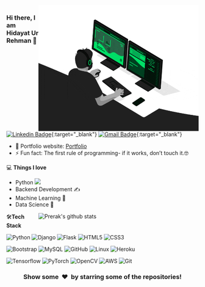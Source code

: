 <img align="right" src="/developer.gif" alt="Coder GIF" width="420" height="330">



### Hi there, I am Hidayat Ur Rehman 👋
[![Linkedin Badge](https://img.shields.io/badge/Linked%20In-Hidayat%20Ur%20Rehman-blue?style=flat-square&target=_blank&logo=Linkedin&logoColor=white&link=https://www.linkedin.com/in/hidayat-ur-rehman-20981717b/)](https://www.linkedin.com/in/hidayat-ur-rehman-20981717b/){:target="_blank"}
[![Gmail Badge](https://img.shields.io/badge/Gmail-Hidayat%20Ur%20Rehman-red?style=flat-square&logo=Gmail&logoColor=white&link=mailto:hidayatkhan013@gmail.com)](mailto:hidayatkhan013@gmail.com){:target="_blank"}

- 🎯 Portfolio website: [Portfolio](https://rajaprerak.github.io/)
- ⚡ Fun fact: The first rule of programming- if it works, don’t touch it.🤓

💻 **Things I love**
- Python <img src="https://media.giphy.com/media/WUlplcMpOCEmTGBtBW/giphy.gif" width="30"> 
- Backend Development ✍️
- Machine Learning 🧐
- Data Science 😬

<a href="https://gitstats.me/hidayatkhan013">
    <img width="420" height="auto" align="right" alt="Prerak's github stats" 
    src="https://github-readme-stats.vercel.app/api?username=hidayatkhan013&show_icons=true&theme=dark&count_private=false&include_all_commits=true" />
</a>

🛠**Tech Stack**

![Python](https://img.shields.io/badge/-Python-000000?style=flat&logo=python)
![Django](https://img.shields.io/badge/-Django-000000?style=flat&logo=Django)
![Flask](https://img.shields.io/badge/-Flask-000000?style=flat&logo=Flask)
![HTML5](https://img.shields.io/badge/-HTML5-000000?style=flat&logo=HTML5)
![CSS3](https://img.shields.io/badge/-CSS3-000000?style=flat&logo=CSS3)

![Bootstrap](https://img.shields.io/badge/-Bootstrap-000000?style=flat&logo=bootstrap)
![MySQL](https://img.shields.io/badge/-MySQL-000000?style=flat&logo=MySQL)
![GitHub](https://img.shields.io/badge/-GitHub-000000?style=flat&logo=github&logoColor=FFFFFF)
![Linux](https://img.shields.io/badge/-Linux-000000?style=flat&logo=linux&logoColor=FCC624)
![Heroku](https://img.shields.io/badge/-Heroku-000000?style=flat&logo=heroku)

![Tensorflow](https://img.shields.io/badge/-Tensorflow-000000?style=flat&logo=tensorflow)
![PyTorch](https://img.shields.io/badge/-PyTorch-000000?style=flat&logo=pytorch)
![OpenCV](https://img.shields.io/badge/-OpenCV-000000?style=flat&logo=opencv)
![AWS](https://img.shields.io/badge/AWS-000000?style=flat-square&logo=amazon-aws)
![Git](https://img.shields.io/badge/-Git-000000?style=flat&logo=git&logoColor=F05032)

<div align="center">
    <h3 align="center">Show some &nbsp;❤️&nbsp; by starring some of the repositories!</h3>
</div>

